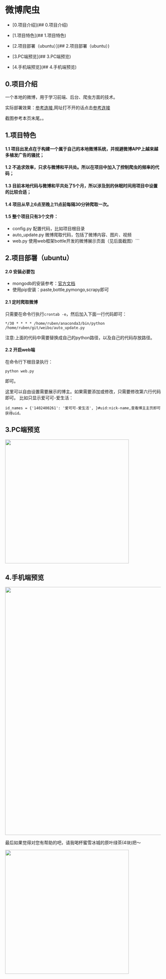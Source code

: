 # 微博爬虫

+ [0.项目介绍](## 0.项目介绍)

+ [1.项目特色](## 1.项目特色)

+ [2.项目部署（ubuntu）](## 2.项目部署（ubuntu）)

+ [3.PC端预览](## 3.PC端预览)

+ [4.手机端预览](## 4.手机端预览)


## 0.项目介绍

一个本地的微博，用于学习前端、后台、爬虫方面的技术。

实际部署效果：[参考连接](http://weibo.rubenxiao.com),网址打不开的话点击[参考连接](http://122.51.50.206:8088)

截图参考本页末尾。。


## 1.项目特色

#### 1.1 项目出发点在于构建一个属于自己的本地微博系统，并规避微博APP上越来越多植发广告的骚扰；

#### 1.2 不追求效率，只求与微博和平共处。所以在项目中加入了控制爬虫的频率的代码；

#### 1.3 目前本地代码与微博和平共处了5个月，所以涉及到的休眠时间用项目中设置的比较合适；

#### 1.4 项目从早上6点至晚上11点前每隔30分钟爬取一次。

#### 1.5 整个项目只有3个文件：
 - config.py 配置代码，比如项目根目录
 - auto_update.py 微博爬取代码，包括了微博内容、图片、视频
 - web.py 使用web框架bottle开发的微博展示页面（见后面截图）```

## 2.项目部署（ubuntu）

#### 2.0 安装必要包

- mongodb的安装参考：[官方文档](https://docs.mongodb.com/manual/tutorial/install-mongodb-on-ubuntu/)
- 使用pip安装：paste,bottle,pymongo,scrapy即可

#### 2.1 定时爬取微博

只需要在命令行执行```crontab -e```，然后加入下面一行代码即可：
```
*/30 * * * * /home/ruben/anaconda3/bin/python /home/ruben/git/weibo/auto_update.py
```
注意:上面的代码中需要替换成自己的python路径，以及自己的代码存放路径。


#### 2.2 开启web端
在命令行下根目录执行：
```
python web.py
```
即可。

这里可以自由设置需要展示的博主。如果需要添加或修改，只需要修改第六行代码即可。
比如只显示爱可可-爱生活：
```
id_names = {'1402400261': '爱可可-爱生活', }#uid:nick-name,查看博主主页即可获得uid。
```
## 3.PC端预览

<image src='pc.png' height=400/>

## 4.手机端预览

<image src='mobile.png' height=800 align="center"/>

最后如果觉得对您有帮助的吧，请我喝杯蜜雪冰城的原叶绿茶(4块)把～

<image src='zhifubao.jpg' height=400 align="middle"/>
